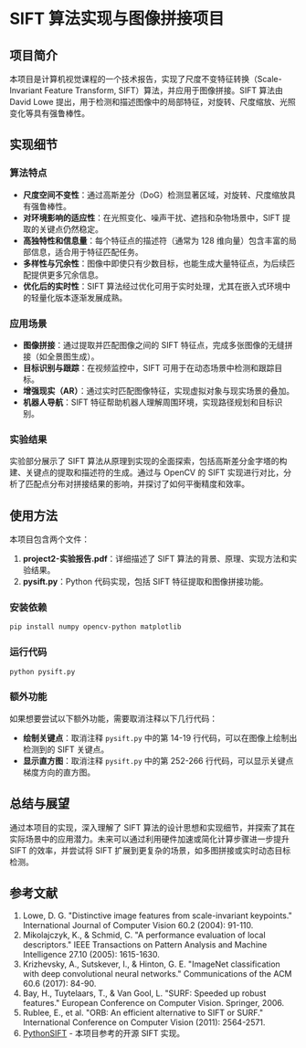 # SIFT 算法实现与图像拼接项目

## 项目简介

本项目是计算机视觉课程的一个技术报告，实现了尺度不变特征转换（Scale-Invariant Feature Transform, SIFT）算法，并应用于图像拼接。SIFT 算法由 David Lowe 提出，用于检测和描述图像中的局部特征，对旋转、尺度缩放、光照变化等具有强鲁棒性。

## 实现细节

### 算法特点

- **尺度空间不变性**：通过高斯差分（DoG）检测显著区域，对旋转、尺度缩放具有强鲁棒性。
- **对环境影响的适应性**：在光照变化、噪声干扰、遮挡和杂物场景中，SIFT 提取的关键点仍然稳定。
- **高独特性和信息量**：每个特征点的描述符（通常为 128 维向量）包含丰富的局部信息，适合用于特征匹配任务。
- **多样性与冗余性**：图像中即使只有少数目标，也能生成大量特征点，为后续匹配提供更多冗余信息。
- **优化后的实时性**：SIFT 算法经过优化可用于实时处理，尤其在嵌入式环境中的轻量化版本逐渐发展成熟。

### 应用场景

- **图像拼接**：通过提取并匹配图像之间的 SIFT 特征点，完成多张图像的无缝拼接（如全景图生成）。
- **目标识别与跟踪**：在视频监控中，SIFT 可用于在动态场景中检测和跟踪目标。
- **增强现实（AR）**：通过实时匹配图像特征，实现虚拟对象与现实场景的叠加。
- **机器人导航**：SIFT 特征帮助机器人理解周围环境，实现路径规划和目标识别。

### 实验结果

实验部分展示了 SIFT 算法从原理到实现的全面探索，包括高斯差分金字塔的构建、关键点的提取和描述符的生成。通过与 OpenCV 的 SIFT 实现进行对比，分析了匹配点分布对拼接结果的影响，并探讨了如何平衡精度和效率。

## 使用方法

本项目包含两个文件：

1. **project2-实验报告.pdf**：详细描述了 SIFT 算法的背景、原理、实现方法和实验结果。
2. **pysift.py**：Python 代码实现，包括 SIFT 特征提取和图像拼接功能。

### 安装依赖

```bash
pip install numpy opencv-python matplotlib
```

### 运行代码

```bash
python pysift.py
```

### 额外功能

如果想要尝试以下额外功能，需要取消注释以下几行代码：

- **绘制关键点**：取消注释 `pysift.py` 中的第 14-19 行代码，可以在图像上绘制出检测到的 SIFT 关键点。
- **显示直方图**：取消注释 `pysift.py` 中的第 252-266 行代码，可以显示关键点梯度方向的直方图。

## 总结与展望

通过本项目的实现，深入理解了 SIFT 算法的设计思想和实现细节，并探索了其在实际场景中的应用潜力。未来可以通过利用硬件加速或简化计算步骤进一步提升 SIFT 的效率，并尝试将 SIFT 扩展到更复杂的场景，如多图拼接或实时动态目标检测。

## 参考文献

1. Lowe, D. G. "Distinctive image features from scale-invariant keypoints." International Journal of Computer Vision 60.2 (2004): 91-110.
2. Mikolajczyk, K., & Schmid, C. "A performance evaluation of local descriptors." IEEE Transactions on Pattern Analysis and Machine Intelligence 27.10 (2005): 1615-1630.
3. Krizhevsky, A., Sutskever, I., & Hinton, G. E. "ImageNet classification with deep convolutional neural networks." Communications of the ACM 60.6 (2017): 84-90.
4. Bay, H., Tuytelaars, T., & Van Gool, L. "SURF: Speeded up robust features." European Conference on Computer Vision. Springer, 2006.
5. Rublee, E., et al. "ORB: An efficient alternative to SIFT or SURF." International Conference on Computer Vision (2011): 2564-2571.
6. [PythonSIFT](https://github.com/rmislam/PythonSIFT) - 本项目参考的开源 SIFT 实现。
